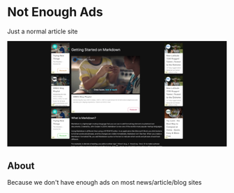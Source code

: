 # Not Enough Ads

Just a normal article site

![](doc/page.png)

## About

Because we don't have enough ads on most news/article/blog sites
